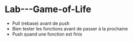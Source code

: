 # Lab---Game-of-Life
 
- Pull (rebase) avant de push
- Bien tester les fonctions avant de passer à la prochaine
- Push quand une fonction est finis
